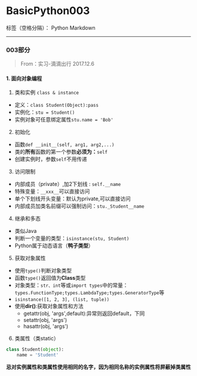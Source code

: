 ﻿# BasicPython003

标签（空格分隔）： Python Markdown

---
### 003部分
>From：实习-滴滴出行  2017.12.6
####  1. 面向对象编程
1. 类和实例 `class & instance`
  - 定义：`class Student(Object):pass`
  - 实例化：`stu = Student()`
  - 实例对象可任意绑定属性`stu.name = 'Bob'`
2. 初始化
  - 函数`def __init__(self, arg1, arg2,...)`
  - 类的**所有**函数的第一个参数**必须为：**`self`
  - 创建实例时，参数`self`不用传递
3. 访问限制
  - 内部成员（private）,加2下划线 : `self.__name`
  - 特殊变量：`__xxx__`可以直接访问
  - 单个下划线开头变量：默认为private,可以直接访问
  - 内部成员加类名前缀可以强制访问：`stu._Student__name`
4. 继承和多态
  - 类似Java
  - 判断一个变量的类型：`isinstance(stu, Student)`
  - Python属于动态语言（**鸭子类型**）
5. 获取对象属性
  - 使用`type()`判断对象类型
  - 函数`type()`返回值为**Class**类型
  - 对象类型：`str、int`等或`import types`中的常量：`types.FunctionType;types.LambdaType;types.GeneratorType`等
  - `isinstance([1, 2, 3], (list, tuple))`
  - 使用**dir()**:获取对象属性和方法
       - getattr(obj, 'args',default):异常则返回default，下同
       - setattr(obj, 'args')
       - hasattr(obj, 'args')
6. 类属性（类static）
```python
class Student(object):
    name = 'Student'
```
**忌对实例属性和类属性使用相同的名字，因为相同名称的实例属性将屏蔽掉类属性**

